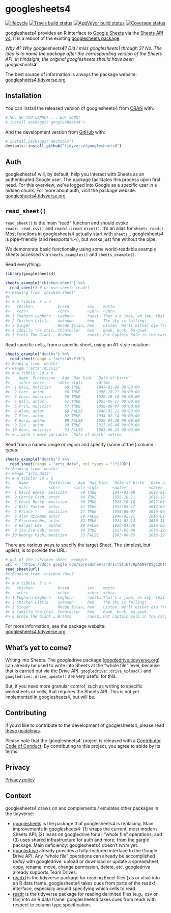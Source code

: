 
<!-- README.md is generated from README.Rmd. Please edit that file -->

# googlesheets4

[![lifecycle](https://img.shields.io/badge/lifecycle-experimental-orange.svg)](https://www.tidyverse.org/lifecycle/#experimental)
[![Travis build
status](https://travis-ci.org/tidyverse/googlesheets4.svg?branch=master)](https://travis-ci.org/tidyverse/googlesheets4)
[![AppVeyor build
status](https://ci.appveyor.com/api/projects/status/github/tidyverse/googlesheets4?branch=master&svg=true)](https://ci.appveyor.com/project/tidyverse/googlesheets4)
[![Coverage
status](https://codecov.io/gh/tidyverse/googlesheets4/branch/master/graph/badge.svg)](https://codecov.io/github/tidyverse/googlesheets4?branch=master)

googlesheets4 provides an R interface to [Google
Sheets](https://spreadsheets.google.com/) via the [Sheets API
v4](https://developers.google.com/sheets/api/). It is a reboot of the
existing [googlesheets
package](https://cran.r-project.org/package=googlesheets).

*Why **4**? Why googlesheets**4**? Did I miss googlesheets1 through 3?
No. The idea is to name the package after the corresponding version of
the Sheets API. In hindsight, the original googlesheets should have been
googlesheets**3**.*

The best source of information is always the package website:
[googlesheets4.tidyverse.org](https://googlesheets4.tidyverse.org)

## Installation

You can install the released version of googlesheets4 from
[CRAN](https://CRAN.R-project.org) with:

``` r
# NO, NO YOU CANNOT ... BUT SOON!
# install.packages("googlesheets4")
```

And the development version from [GitHub](https://github.com/) with:

``` r
# install.packages("devtools")
devtools::install_github("tidyverse/googlesheets4")
```

## Auth

googlesheets4 will, by default, help you interact with Sheets as an
authenticated Google user. The package facilitates this process upon
first need. For this overview, we’ve logged into Google as a specific
user in a hidden chunk. For more about auth, visit the package website:
[googlesheets4.tidyverse.org](https://googlesheets4.tidyverse.org).

## `read_sheet()`

`read_sheet()` is the main “read” function and should evoke
`readr::read_csv()` and `readxl::read_excel()`. It’s an alias for
`sheets_read()`. Most functions in googlesheets4 actually start with
`sheets_`. googlesheets4 is pipe-friendly (and reexports `%>%`), but
works just fine without the pipe.

We demonsrate basic functionality using some world-readable example
sheets accessed via `sheets_examples()` and `sheets_example()`.

Read everything:

``` r
library(googlesheets4)

sheets_example("chicken-sheet") %>% 
  read_sheet() # or use sheets_read()
#> Reading from 'chicken-sheet'
#> 
#> # A tibble: 5 x 4
#>   chicken           breed        sex    motto                              
#>   <chr>             <chr>        <chr>  <chr>                              
#> 1 Foghorn Leghorn   Leghorn      roost… That's a joke, ah say, that's a jo…
#> 2 Chicken Little    unknown      hen    The sky is falling!                
#> 3 Ginger            Rhode Islan… hen    Listen. We'll either die free chic…
#> 4 Camilla the Chic… Chantecler   hen    Bawk, buck, ba-gawk.               
#> 5 Ernie The Giant … Brahma       roost… Put Captain Solo in the cargo hold.
```

Read specific cells, from a specific sheet, using an A1-style notation:

``` r
sheets_example("deaths") %>% 
  read_sheet(range = "arts!A5:F15")
#> Reading from 'deaths'
#> Range "'arts'!A5:F15"
#> # A tibble: 10 x 6
#>    Name  Profession   Age `Has kids` `Date of birth`    
#>    <chr> <chr>      <dbl> <lgl>      <dttm>             
#>  1 Davi… musician      69 TRUE       1947-01-08 00:00:00
#>  2 Carr… actor         60 TRUE       1956-10-21 00:00:00
#>  3 Chuc… musician      90 TRUE       1926-10-18 00:00:00
#>  4 Bill… actor         61 TRUE       1955-05-17 00:00:00
#>  5 Prin… musician      57 TRUE       1958-06-07 00:00:00
#>  6 Alan… actor         69 FALSE      1946-02-21 00:00:00
#>  7 Flor… actor         82 TRUE       1934-02-14 00:00:00
#>  8 Harp… author        89 FALSE      1926-04-28 00:00:00
#>  9 Zsa … actor         99 TRUE       1917-02-06 00:00:00
#> 10 Geor… musician      53 FALSE      1963-06-25 00:00:00
#> # … with 1 more variable: `Date of death` <dttm>
```

Read from a named range or region and specify (some of the ) column
types:

``` r
sheets_example("deaths") %>% 
  read_sheet(range = "arts_data", col_types = "??i?DD")
#> Reading from 'deaths'
#> Range "arts_data"
#> # A tibble: 10 x 6
#>    Name         Profession   Age `Has kids` `Date of birth` `Date of death`
#>    <chr>        <chr>      <int> <lgl>      <date>          <date>         
#>  1 David Bowie  musician      69 TRUE       1947-01-08      2016-01-10     
#>  2 Carrie Fish… actor         60 TRUE       1956-10-21      2016-12-27     
#>  3 Chuck Berry  musician      90 TRUE       1926-10-18      2017-03-18     
#>  4 Bill Paxton  actor         61 TRUE       1955-05-17      2017-02-25     
#>  5 Prince       musician      57 TRUE       1958-06-07      2016-04-21     
#>  6 Alan Rickman actor         69 FALSE      1946-02-21      2016-01-14     
#>  7 Florence He… actor         82 TRUE       1934-02-14      2016-11-24     
#>  8 Harper Lee   author        89 FALSE      1926-04-28      2016-02-19     
#>  9 Zsa Zsa Gáb… actor         99 TRUE       1917-02-06      2016-12-18     
#> 10 George Mich… musician      53 FALSE      1963-06-25      2016-12-25
```

There are various ways to specify the target Sheet. The simplest, but
ugliest, is to provide the URL.

``` r
# url of the 'chicken-sheet' example
url <- "https://docs.google.com/spreadsheets/d/1ct9t1Efv8pAGN9YO5gC2QfRq2wT4XjNoTMXpVeUghJU"
read_sheet(url)
#> Reading from 'chicken-sheet'
#> 
#> # A tibble: 5 x 4
#>   chicken           breed        sex    motto                              
#>   <chr>             <chr>        <chr>  <chr>                              
#> 1 Foghorn Leghorn   Leghorn      roost… That's a joke, ah say, that's a jo…
#> 2 Chicken Little    unknown      hen    The sky is falling!                
#> 3 Ginger            Rhode Islan… hen    Listen. We'll either die free chic…
#> 4 Camilla the Chic… Chantecler   hen    Bawk, buck, ba-gawk.               
#> 5 Ernie The Giant … Brahma       roost… Put Captain Solo in the cargo hold.
```

For more information, see the package website:
[googlesheets4.tidyverse.org](https://googlesheets4.tidyverse.org).

## What’s yet to come?

Writing into Sheets. The googledrive package
([googledrive.tidyverse.org](https://googledrive.tidyverse.org)) can
already be used to write into Sheets at the “whole file” level, because
that is carried out via the Drive API. `googledrive::drive_upload()` and
`googledrive::drive_update()` are very useful for this.

But, if you need more granular control, such as writing to specific
worksheets or cells, that requires the Sheets API. This is not yet
implemented in googlesheets4, but will be.

## Contributing

If you’d like to contribute to the development of googlesheets4, please
read [these
guidelines](https://googlesheets4.tidyverse.org/CONTRIBUTING.html).

Please note that the ‘googlesheets4’ project is released with a
[Contributor Code of
Conduct](https://googlesheets4.tidyverse.org/CODE_OF_CONDUCT.html). By
contributing to this project, you agree to abide by its terms.

## Privacy

[Privacy policy](https://www.tidyverse.org/google_privacy_policy)

## Context

googlesheets4 draws on and complements / emulates other packages in the
tidyverse:

  - [googlesheets](https://cran.r-project.org/package=googlesheets) is
    the package that googlesheets4 is replacing. Main improvements in
    googlesheets4: (1) wraps the current, most modern Sheets API; (2)
    leans on googledrive for all “whole file” operations; and (3) uses
    shared infrastructure for auth and more, from the gargle package.
    Main deficiency: googlesheets4 doesn’t *write* yet.
  - [googledrive](http://googledrive.tidyverse.org) already provides a
    fully-featured interface to the Google Drive API. Any “whole file”
    operations can already be accomplished *today* with googledrive:
    upload or download or update a spreadsheet, copy, rename, move,
    change permission, delete, etc. googledrive already supports Team
    Drives.
  - [readxl](http://readxl.tidyverse.org) is the tidyverse package for
    reading Excel files (xls or xlsx) into an R data frame.
    googlesheets4 takes cues from parts of the readxl interface,
    especially around specifying which cells to read.
  - [readr](http://readr.tidyverse.org) is the tidyverse package for
    reading delimited files (e.g., csv or tsv) into an R data frame.
    googlesheets4 takes cues from readr with respect to column type
    specification.

